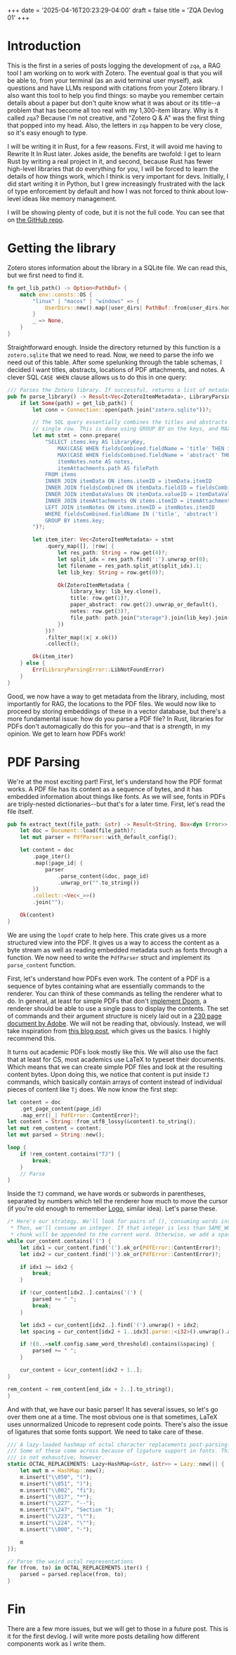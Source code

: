 +++
date = '2025-04-16T20:23:29-04:00'
draft = false
title = 'ZQA Devlog 01'
+++

# Introduction

This is the first in a series of posts logging the development of `zqa`, a RAG tool I am working on to work with Zotero. The eventual goal is that you will be able to, from your terminal (as an avid terminal user myself), ask questions and have LLMs respond with citations from your Zotero library. I also want this tool to help you find things: so maybe you remember certain details about a paper but don't quite know what it was about or its title--a problem that has become all too real with my 1,300-item library. Why is it called `zqa`? Because I'm not creative, and "Zotero Q & A" was the first thing that popped into my head. Also, the letters in `zqa` happen to be very close, so it's easy enough to type.

I will be writing it in Rust, for a few reasons. First, it will avoid me having to Rewrite It In Rust later. Jokes aside, the benefits are twofold: I get to learn Rust by writing a real project in it, and second, because Rust has fewer high-level libraries that do everything for you, I will be forced to learn the details of how things work, which I think is very important for devs. Initially, I did start writing it in Python, but I grew increasingly frustrated with the lack of type enforcement by default and how I was not forced to think about low-level ideas like memory management.

I will be showing plenty of code, but it is not the full code. You can see that on [the GitHub repo](https://github.com/yrahul3910/zotero-rag/).

# Getting the library

Zotero stores information about the library in a SQLite file. We can read this, but we first need to find it.

```rs
fn get_lib_path() -> Option<PathBuf> {
    match env::consts::OS {
        "linux" | "macos" | "windows" => {
            UserDirs::new().map(|user_dirs| PathBuf::from(user_dirs.home_dir()).join("Zotero"))
        }
        _ => None,
    }
}
```

Straightforward enough. Inside the directory returned by this function is a `zotero.sqlite` that we need to read. Now, we need to parse the info we need out of this table. After some spelunking through the table schemas, I decided I want titles, abstracts, locations of PDF attachments, and notes. A clever SQL `CASE WHEN` clause allows us to do this in one query:

```rs
/// Parses the Zotero library. If successful, returns a list of metadata for each item.
pub fn parse_library() -> Result<Vec<ZoteroItemMetadata>, LibraryParsingError> {
    if let Some(path) = get_lib_path() {
        let conn = Connection::open(path.join("zotero.sqlite"))?;

        // The SQL query essentially combines the titles and abstracts for each paper into a
        // single row. This is done using GROUP BY on the keys, and MAX to get the field itself.
        let mut stmt = conn.prepare(
            "SELECT items.key AS libraryKey,
                MAX(CASE WHEN fieldsCombined.fieldName = 'title' THEN itemDataValues.value END) AS title,
                MAX(CASE WHEN fieldsCombined.fieldName = 'abstract' THEN itemDataValues.value END) AS abstract,
                itemNotes.note AS notes,
                itemAttachments.path AS filePath
            FROM items
            INNER JOIN itemData ON items.itemID = itemData.itemID
            INNER JOIN fieldsCombined ON itemData.fieldID = fieldsCombined.fieldID
            INNER JOIN itemDataValues ON itemData.valueID = itemDataValues.valueID
            INNER JOIN itemAttachments ON items.itemID = itemAttachments.itemID
            LEFT JOIN itemNotes ON items.itemID = itemNotes.itemID
            WHERE fieldsCombined.fieldName IN ('title', 'abstract')
            GROUP BY items.key;
        ")?;

        let item_iter: Vec<ZoteroItemMetadata> = stmt
            .query_map([], |row| {
                let res_path: String = row.get(4)?;
                let split_idx = res_path.find(':').unwrap_or(0);
                let filename = res_path.split_at(split_idx).1;
                let lib_key: String = row.get(0)?;

                Ok(ZoteroItemMetadata {
                    library_key: lib_key.clone(),
                    title: row.get(1)?,
                    paper_abstract: row.get(2).unwrap_or_default(),
                    notes: row.get(3)?,
                    file_path: path.join("storage").join(lib_key).join(filename),
                })
            })?
            .filter_map(|x| x.ok())
            .collect();

        Ok(item_iter)
    } else {
        Err(LibraryParsingError::LibNotFoundError)
    }
}
```

Good, we now have a way to get metadata from the library, including, most importantly for RAG, the locations to the PDF files. We would now like to proceed by storing embeddings of these in a vector database, but there's a more fundamental issue: how do you parse a PDF file? In Rust, libraries for PDFs don't automagically do this for you--and that is a *strength*, in my opinion. We get to learn how PDFs work!

# PDF Parsing

We're at the most exciting part! First, let's understand how the PDF format works. A PDF file has its content as a sequence of bytes, and it has embedded information about things like fonts. As we will see, fonts in PDFs are triply-nested dictionaries--but that's for a later time. First, let's read the file itself.

```rs
pub fn extract_text(file_path: &str) -> Result<String, Box<dyn Error>> {
    let doc = Document::load(file_path)?;
    let mut parser = PdfParser::with_default_config();

    let content = doc
        .page_iter()
        .map(|page_id| {
            parser
                .parse_content(&doc, page_id)
                .unwrap_or("".to_string())
        })
        .collect::<Vec<_>>()
        .join("");

    Ok(content)
}
```

We are using the `lopdf` crate to help here. This crate gives us a more structured view into the PDF. It gives us a way to access the content as a byte stream as well as reading embedded metadata such as fonts through a function. We now need to write the `PdfParser` struct and implement its `parse_content` function.

First, let's understand how PDFs even work. The content of a PDF is a sequence of bytes containing what are essentially commands to the renderer. You can think of these commands as telling the renderer what to do. In general, at least for simple PDFs that don't [implement Doom](https://github.com/ading2210/doompdf), a renderer should be able to use a single pass to display the contents. The set of commands and their argument structure is nicely laid out in a [230 page document by Adobe](https://opensource.adobe.com/dc-acrobat-sdk-docs/pdfstandards/pdfreference1.0.pdf). We will not be reading that, obviously. Instead, we will take inspiration from [this blog post](https://adventures.michaelfbryan.com/posts/parsing-pdfs-in-rust/), which gives us the basics. I highly recommend this.

It turns out academic PDFs look mostly like this. We will also use the fact that at least for CS, most academics use LaTeX to typeset their documents. Which means that we can create simple PDF files and look at the resulting content bytes. Upon doing this, we notice that content is put inside `TJ` commands, which basically contain arrays of content instead of individual pieces of content like `Tj` does. We now know the first step:

```rs
let content = doc
    .get_page_content(page_id)
    .map_err(|_| PdfError::ContentError)?;
let content = String::from_utf8_lossy(&content).to_string();
let mut rem_content = content;
let mut parsed = String::new();

loop {
    if !rem_content.contains("TJ") {
        break;
    }
    // Parse
}
```

Inside the `TJ` command, we have words or subwords in parentheses, separated by numbers which tell the renderer how much to move the cursor (if you're old enough to remember [Logo](https://en.wikipedia.org/wiki/Logo_(programming_language)), similar idea). Let's parse these.

```rs
/* Here's our strategy. We'll look for pairs of (), consuming words inside.
 * Then, we'll consume an integer. If that integer is less than SAME_WORD_THRESHOLD, the next
 * chunk will be appended to the current word. Otherwise, we add a space. */
while cur_content.contains('(') {
    let idx1 = cur_content.find('(').ok_or(PdfError::ContentError)?;
    let idx2 = cur_content.find(')').ok_or(PdfError::ContentError)?;

    if idx1 >= idx2 {
        break;
    }

    if !cur_content[idx2..].contains('(') {
        parsed += " ";
        break;
    }

    let idx3 = cur_content[idx2..].find('(').unwrap() + idx2;
    let spacing = cur_content[idx2 + 1..idx3].parse::<i32>().unwrap().abs();

    if !(0..=self.config.same_word_threshold).contains(&spacing) {
        parsed += " ";
    }

    cur_content = &cur_content[idx2 + 1..];
}

rem_content = rem_content[end_idx + 2..].to_string();
}
```

And with that, we have our basic parser! It has several issues, so let's go over them one at a time. The most obvious one is that sometimes, LaTeX uses unnormalized Unicode to represent code points. There's also the issue of ligatures that some fonts support. We need to take care of these.

```rs
/// A lazy-loaded hashmap of octal character replacements post-parsing.
/// Some of these come across because of ligature support in fonts. This
/// is not exhaustive, however.
static OCTAL_REPLACEMENTS: Lazy<HashMap<&str, &str>> = Lazy::new(|| {
    let mut m = HashMap::new();
    m.insert("\\050", "(");
    m.insert("\\051", ")");
    m.insert("\\002", "fi");
    m.insert("\\017", "*");
    m.insert("\\227", "--");
    m.insert("\\247", "Section ");
    m.insert("\\223", "\"");
    m.insert("\\224", "\"");
    m.insert("\\000", "-");

    m
});

// Parse the weird octal representations
for (from, to) in OCTAL_REPLACEMENTS.iter() {
    parsed = parsed.replace(from, to);
}
```

# Fin

There are a few more issues, but we will get to those in a future post. This is it for the first devlog. I will write more posts detailing how different components work as I write them.

